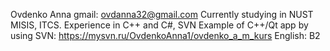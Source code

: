 Ovdenko Anna 
gmail: ovdanna32@gmail.com
Currently studying in NUST MISIS, ITCS.
Experience in C++ and C#, SVN
Example of C++/Qt app by using SVN:
https://mysvn.ru/OvdenkoAnna1/ovdenko_a_m_kurs
English: B2
